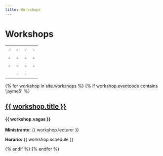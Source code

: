 ```yaml
---
title: Workshops
---
```

<h1>Workshops</h1>

 <table style="width:100%">
  <tr>
    <th> - </th>
    <th> - </th>
    <th> - </th>
    <th> - </th>
  </tr>
  <tr>
    <td> - </td>
    <td> - </td>
    <td> - </td>
    <td> - </td>
  </tr>
  <tr>
    <td> - </td>
    <td> - </td>
    <td> - </td>
    <td> - </td>
  </tr>
  <tr>
    <td></td>
    <td> - </td>
    <td> - </td>
    <td></td>
  </tr>
</table> 

{% for workshop in site.workshops %}
    {% if workshop.eventcode contains 'jayme5' %}
    <h2><a href="{{ workshop.url }}">{{ workshop.title }}</a></h2>
    <h4>{{ workshop.vagas }}</h4>
    <p><b>Ministrante:</b> {{ workshop.lecturer }}</p>
    <p><b>Horário:</b> {{ workshop.schedule }}</p>
    {% endif %}
{% endfor %}
